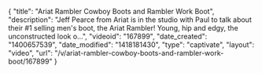 {
    "title": "Ariat Rambler Cowboy Boots and Rambler Work Boot",
    "description": "Jeff Pearce from Ariat is in the studio with Paul to talk about their #1 selling men's boot, the Ariat Rambler! Young, hip and edgy, the unconstructed look o...",
    "videoid": "167899",
    "date_created": "1400657539",
    "date_modified": "1418181430",
    "type": "captivate",
    "layout": "video",
    "url": "\/v\/ariat-rambler-cowboy-boots-and-rambler-work-boot\/167899"
}